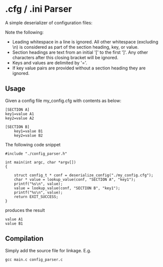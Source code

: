 # .cfg / .ini Parser 

A simple deserializer of configuration files:  

Note the following:

- Leading whitespace in a line is ignored. All other whitespace (excluding \n) is considered as part of the section heading, key, or value.
- Section headings are text from an initial '[' to the first ']'. Any other characters after this closing bracket will be ignored.  
- Keys and values are delimited by '='.  
- If key value pairs are provided without a section heading they are ignored.

## Usage  

Given a config file my\_config.cfg with contents as below:  

```
[SECTION A]
key1=value A1
key2=value A2

[SECTION B]
    key1=value B1
    key2=value B2
```

The following code snippet

```
#include "./config_parser.h"

int main(int argc, char *argv[])
{

    struct config_t * conf = deserialize_config("./my_config.cfg");
    char * value = lookup_value(conf, "SECTION A", "key1");
    printf("%s\n", value);
    value = lookup_value(conf, "SECTION B", "key1");
    printf("%s\n", value);
    return EXIT_SUCCESS;
}
```

produces the result

```
value A1
value B1
```

## Compilation

Simply add the source file for linkage. E.g.

```
gcc main.c config_parser.c
```
